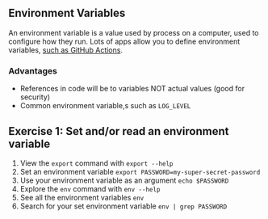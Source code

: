 ## Environment Variables 

An environment variable is a value used by process on a computer, used to configure how they run. Lots of apps allow you to define environment variables, [such as GitHub Actions](https://docs.github.com/en/actions/security-guides/encrypted-secrets#creating-encrypted-secrets-for-an-organization). 

### Advantages

* References in code will be to variables NOT actual values (good for security)
* Common environment variable,s such as `LOG_LEVEL`

## Exercise 1: Set and/or read an environment variable

1. View the `export` command with `export --help`
1. Set an environment variable `export PASSWORD=my-super-secret-password`
1. Use your environment variable as an argument `echo $PASSWORD`
1. Explore the `env` command with `env --help`
1. See all the environment variables `env`
1. Search for your set environment variable `env | grep PASSWORD`
